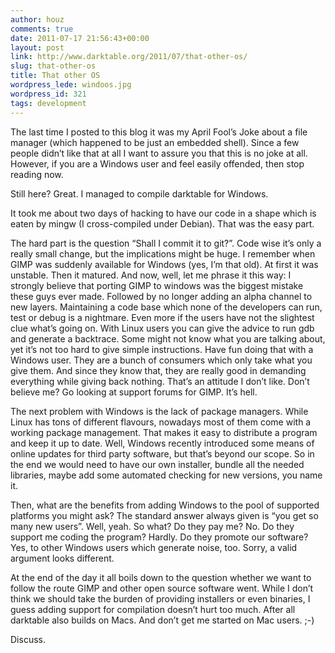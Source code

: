 ```yaml
---
author: houz
comments: true
date: 2011-07-17 21:56:43+00:00
layout: post
link: http://www.darktable.org/2011/07/that-other-os/
slug: that-other-os
title: That other OS
wordpress_lede: windoos.jpg
wordpress_id: 321
tags: development
---
```


The last time I posted to this blog it was my April Fool’s Joke about a file manager (which happened to be just an embedded shell). Since a few people didn’t like that at all I want to assure you that this is no joke at all. However, if you are a Windows user and feel easily offended, then stop reading now.

Still here? Great. I managed to compile darktable for Windows.

It took me about two days of hacking to have our code in a shape which is eaten by mingw (I cross-compiled under Debian). That was the easy part.

The hard part is the question “Shall I commit it to git?”. Code wise it’s only a really small change, but the implications might be huge. I remember when GIMP was suddenly available for Windows (yes, I’m that old). At first it was unstable. Then it matured. And now, well, let me phrase it this way: I strongly believe that porting GIMP to windows was the biggest mistake these guys ever made. Followed by no longer adding an alpha channel to new layers. Maintaining a code base which none of the developers can run, test or debug is a nightmare. Even more if the users have not the slightest clue what’s going on. With Linux users you can give the advice to run gdb and generate a backtrace. Some might not know what you are talking about, yet it’s not too hard to give simple instructions. Have fun doing that with a Windows user. They are a bunch of consumers which only take what you give them. And since they know that, they are really good in demanding everything while giving back nothing. That’s an attitude I don’t like. Don’t believe me? Go looking at support forums for GIMP. It’s hell.

The next problem with Windows is the lack of package managers. While Linux has tons of different flavours, nowadays most of them come with a working package management. That makes it easy to distribute a program and keep it up to date. Well, Windows recently introduced some means of online updates for third party software, but that’s beyond our scope. So in the end we would need to have our own installer, bundle all the needed libraries, maybe add some automated checking for new versions, you name it.

Then, what are the benefits from adding Windows to the pool of supported platforms you might ask? The standard answer always given is “you get so many new users”. Well, yeah. So what? Do they pay me? No. Do they support me coding the program? Hardly. Do they promote our software? Yes, to other Windows users which generate noise, too. Sorry, a valid argument looks different.

At the end of the day it all boils down to the question whether we want to follow the route GIMP and other open source software went. While I don’t think we should take the burden of providing installers or even binaries, I guess adding support for compilation doesn’t hurt too much. After all darktable also builds on Macs. And don’t get me started on Mac users. ;-)

Discuss.
